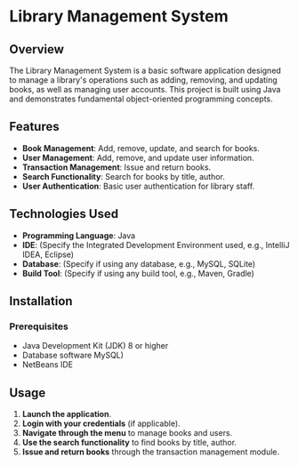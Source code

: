 # Library Management System

## Overview

The Library Management System is a basic software application designed to manage a library's operations such as adding, removing, and updating books, as well as managing user accounts. This project is built using Java and demonstrates fundamental object-oriented programming concepts.

## Features

- **Book Management**: Add, remove, update, and search for books.
- **User Management**: Add, remove, and update user information.
- **Transaction Management**: Issue and return books.
- **Search Functionality**: Search for books by title, author.
- **User Authentication**: Basic user authentication for library staff.

## Technologies Used

- **Programming Language**: Java
- **IDE**: (Specify the Integrated Development Environment used, e.g., IntelliJ IDEA, Eclipse)
- **Database**: (Specify if using any database, e.g., MySQL, SQLite)
- **Build Tool**: (Specify if using any build tool, e.g., Maven, Gradle)

## Installation

### Prerequisites

- Java Development Kit (JDK) 8 or higher
- Database software MySQL)
- NetBeans IDE

## Usage

1. **Launch the application**.
2. **Login with your credentials** (if applicable).
3. **Navigate through the menu** to manage books and users.
4. **Use the search functionality** to find books by title, author.
5. **Issue and return books** through the transaction management module.


